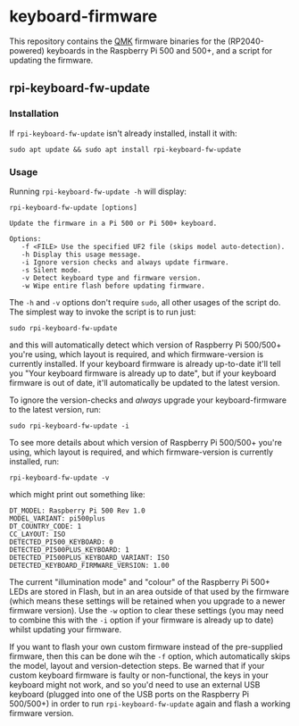 # keyboard-firmware
This repository contains the [QMK](https://github.com/raspberrypi/qmk) firmware binaries for the (RP2040-powered) keyboards in the Raspberry Pi 500
and 500+, and a script for updating the firmware.

## rpi-keyboard-fw-update

### Installation
If `rpi-keyboard-fw-update` isn't already installed, install it with:
```
sudo apt update && sudo apt install rpi-keyboard-fw-update
```

### Usage
Running `rpi-keyboard-fw-update -h` will display:
```
rpi-keyboard-fw-update [options]

Update the firmware in a Pi 500 or Pi 500+ keyboard.

Options:
   -f <FILE> Use the specified UF2 file (skips model auto-detection).
   -h Display this usage message.
   -i Ignore version checks and always update firmware.
   -s Silent mode.
   -v Detect keyboard type and firmware version.
   -w Wipe entire flash before updating firmware.
```
The `-h` and `-v` options don't require `sudo`, all other usages of the script do. The simplest way to invoke the script is to run just:
```
sudo rpi-keyboard-fw-update
```
and this will automatically detect which version of Raspberry Pi 500/500+ you're using, which layout is required, and which firmware-version
is currently installed. If your keyboard firmware is already up-to-date it'll tell you "Your keyboard firmware is already up to date", but
if your keyboard firmware is out of date, it'll automatically be updated to the latest version.

To ignore the version-checks and _always_ upgrade your keyboard-firmware to the latest version, run:
```
sudo rpi-keyboard-fw-update -i
```

To see more details about which version of Raspberry Pi 500/500+ you're using, which layout is required, and which firmware-version is currently
installed, run:
```
rpi-keyboard-fw-update -v
```
which might print out something like:
```
DT_MODEL: Raspberry Pi 500 Rev 1.0
MODEL_VARIANT: pi500plus
DT_COUNTRY_CODE: 1
CC_LAYOUT: ISO
DETECTED_PI500_KEYBOARD: 0
DETECTED_PI500PLUS_KEYBOARD: 1
DETECTED_PI500PLUS_KEYBOARD_VARIANT: ISO
DETECTED_KEYBOARD_FIRMWARE_VERSION: 1.00
```

The current "illumination mode" and "colour" of the Raspberry Pi 500+ LEDs are stored in Flash, but in an area outside of that used by the firmware
(which means these settings will be retained when you upgrade to a newer firmware version). Use the `-w` option to clear these settings (you may
need to combine this with the `-i` option if your firmware is already up to date) whilst updating your firmware.

If you want to flash your own custom firmware instead of the pre-supplied firmware, then this can be done wih the `-f` option, which automatically
skips the model, layout and version-detection steps. Be warned that if your custom keyboard firmware is faulty or non-functional, the keys in your
keyboard might not work, and so you'd need to use an external USB keyboard (plugged into one of the USB ports on the Raspberry Pi 500/500+) in
order to run `rpi-keyboard-fw-update` again and flash a working firmware version.
